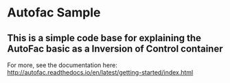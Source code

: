 # Autofac Sample

## This is a simple code base for explaining the AutoFac basic as a Inversion of Control container

For more, see the documentation here: http://autofac.readthedocs.io/en/latest/getting-started/index.html

